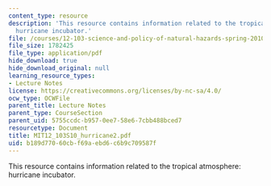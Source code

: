 ```yaml
---
content_type: resource
description: 'This resource contains information related to the tropical atmosphere:
  hurricane incubator.'
file: /courses/12-103-science-and-policy-of-natural-hazards-spring-2010/b189d77060cbf69aebd6c6b9c709587f_MIT12_103S10_hurricane2.pdf
file_size: 1782425
file_type: application/pdf
hide_download: true
hide_download_original: null
learning_resource_types:
- Lecture Notes
license: https://creativecommons.org/licenses/by-nc-sa/4.0/
ocw_type: OCWFile
parent_title: Lecture Notes
parent_type: CourseSection
parent_uid: 5755ccdc-b957-0ee7-58e6-7cbb488bced7
resourcetype: Document
title: MIT12_103S10_hurricane2.pdf
uid: b189d770-60cb-f69a-ebd6-c6b9c709587f
---
```

This resource contains information related to the tropical atmosphere: hurricane incubator.